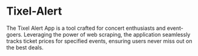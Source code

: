 # Tixel-Alert
The Tixel Alert App is a tool crafted for concert enthusiasts and event-goers. Leveraging the power of web scraping, the application seamlessly tracks ticket prices for specified events, ensuring users never miss out on the best deals.
